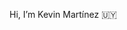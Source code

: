 Hi, I’m Kevin Martínez 🇺🇾

<!---
kevin-mz/kevin-mz is a ✨ special ✨ repository because its `README.md` (this file) appears on your GitHub profile.
You can click the Preview link to take a look at your changes.
--->
